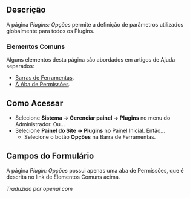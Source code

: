 <!-- Filename: Help4.x:Plugin:_Options / Display title: Plugin: Opções -->

## Descrição

A página *Plugins: Opções* permite a definição de parâmetros utilizados globalmente para todos os Plugins.

### Elementos Comuns

Alguns elementos desta página são abordados em artigos de Ajuda separados:

* [Barras de Ferramentas](jdocmanual?article=help/common-elements/toolbars).
* [A Aba de Permissões](jdocmanual?article=help/common-elements/edit-permissions).

## Como Acessar

- Selecione **Sistema → Gerenciar painel → Plugins** no menu do Administrador. Ou...
- Selecione **Painel do Site → Plugins** no Painel Inicial. Então...
  - Selecione o botão **Opções** na Barra de Ferramentas.

## Campos do Formulário

A página *Plugin: Opções* possui apenas uma aba de Permissões, que é descrita no link de Elementos Comuns acima.

*Traduzido por openai.com*

